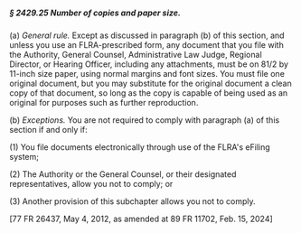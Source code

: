 ##### § 2429.25 Number of copies and paper size. #####

(a) *General rule.* Except as discussed in paragraph (b) of this section, and unless you use an FLRA-prescribed form, any document that you file with the Authority, General Counsel, Administrative Law Judge, Regional Director, or Hearing Officer, including any attachments, must be on 81/2 by 11-inch size paper, using normal margins and font sizes. You must file one original document, but you may substitute for the original document a clean copy of that document, so long as the copy is capable of being used as an original for purposes such as further reproduction.

(b) *Exceptions.* You are not required to comply with paragraph (a) of this section if and only if:

(1) You file documents electronically through use of the FLRA's eFiling system;

(2) The Authority or the General Counsel, or their designated representatives, allow you not to comply; or

(3) Another provision of this subchapter allows you not to comply.

[77 FR 26437, May 4, 2012, as amended at 89 FR 11702, Feb. 15, 2024]
